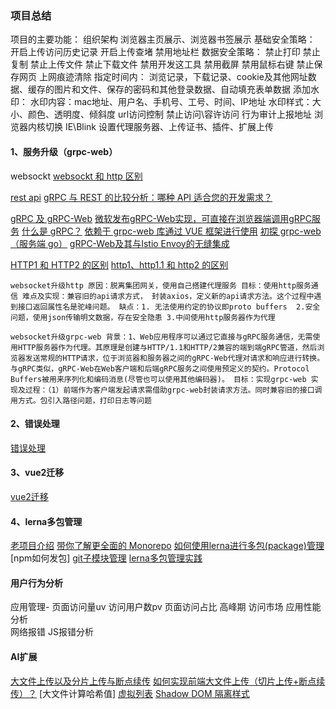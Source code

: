 ### 项目总结
项目的主要功能：
  组织架构
  浏览器主页展示、浏览器书签展示
  基础安全策略： 
     开启上传访问历史记录
     开启上传查堵
     禁用地址栏
  数据安全策略：
     禁止打印
     禁止复制
     禁止上传文件
     禁止下载文件
     禁用开发这工具
     禁用截屏
     禁用鼠标右键
     禁止保存网页
  上网痕迹清除
     指定时间内： 浏览记录，下载记录、cookie及其他网址数据、缓存的图片和文件、保存的密码和其他登录数据、自动填充表单数据
  添加水印：
      水印内容：mac地址、用户名、手机号、工号、时间、IP地址
      水印样式：大小、颜色、透明度、倾斜度
  url访问控制
      禁止访问\容许访问
  行为审计上报地址
  浏览器内核切换
      IE\Blink
  设置代理服务器、上传证书、插件、扩展上传
     
#### 1、服务升级（grpc-web）
websockt
[websockt 和 http 区别](http://www.360doc.com/content/23/0815/22/19586419_1092642587.shtml)

[rest api](https://segmentfault.com/a/1190000040811858)
[gRPC 与 REST 的比较分析：哪种 API 适合您的开发需求？](https://developer.aliyun.com/article/1569137)

[gRPC 及 gRPC-Web](https://blog.csdn.net/Papaya_shun/article/details/108279534?utm_medium=distribute.pc_relevant.none-task-blog-2~default~baidujs_baidulandingword~default-1-108279534-blog-131574847.235^v43^pc_blog_bottom_relevance_base9&spm=1001.2101.3001.4242.2&utm_relevant_index=4)
[微软发布gRPC-Web实现，可直接在浏览器端调用gRPC服务](https://cloud.tencent.com/developer/news/656308)
[什么是 gRPC？](https://info.support.huawei.com/info-finder/encyclopedia/zh/gRPC.html)
[依赖于 grpc-web 库通过 VUE 框架进行使用](https://www.jianshu.com/p/f6f70640522c)
[初探 grpc-web（服务端 go）](https://blog.csdn.net/qq_43437334/article/details/114502010)
[gRPC-Web及其与Istio Envoy的无缝集成](https://blog.csdn.net/luo15242208310/article/details/122840368)

[HTTP1 和 HTTP2 的区别](https://blog.csdn.net/weixin_40300870/article/details/127305593)
[http1、http1.1 和 http2 的区别](https://www.jianshu.com/p/b6a7632db8bb)

``
websocket升级http
原因：脱离集团网关，使用自己搭建代理服务
目标：使用http服务通信
难点及实现：兼容旧的api请求方式， 封装axios，定义新的api请求方法。这个过程中遇到接口返回属性名是驼峰问题。
缺点：1. 无法使用约定的协议即proto buffers  2.安全问题，使用json传输明文数据，存在安全隐患 3.中间使用http服务器作为代理
``

``
websocket升级grpc-web
背景：1、Web应用程序可以通过它直接与gRPC服务通信，无需使用HTTP服务器作为代理。其原理是创建与HTTP/1.1和HTTP/2兼容的端到端gRPC管道，然后浏览器发送常规的HTTP请求，位于浏览器和服务器之间的gRPC-Web代理对请求和响应进行转换。与gRPC类似，gRPC-Web在Web客户端和后端gRPC服务之间使用预定义的契约。Protocol Buffers被用来序列化和编码消息(尽管也可以使用其他编码器)。
目标：实现grpc-web
实现及过程：（1）前端作为客户端发起请求需借助grpc-web封装请求方法。同时兼容旧的接口调用方式。包引入路径问题，打印日志等问题
``



#### 2、错误处理
[错误处理](https://cbb.rd.qianxin-inc.cn/api-workspace/error-handler-doc/)


#### 3、vue2迁移
[vue2迁移](https://v3-migration.vuejs.org/zh/breaking-changes/transition-as-root.html)

#### 4、lerna多包管理
[老项目介绍](https://yundocs.qianxin-inc.cn/weboffice/l/cew1Za7FQSmi?timestamp=1712472298688)
[带你了解更全面的 Monorepo](https://article.juejin.cn/post/7215886869199896637)
[如何使用lerna进行多包(package)管理](https://juejin.cn/post/7054440842622140424#heading-8)
[npm如何发包]
[git子模块管理](https://git-scm.com/book/zh/v2/Git-%E5%B7%A5%E5%85%B7-%E5%AD%90%E6%A8%A1%E5%9D%97)
[lerna多包管理实践](https://juejin.cn/post/6844904194999058440)


#### 用户行为分析
应用管理- 页面访问量uv  访问用户数pv   页面访问占比 高峰期  访问市场
应用性能分析  
网络报错
JS报错分析

#### AI扩展
[大文件上传以及分片上传与断点续传](https://blog.csdn.net/qq_35732986/article/details/143715511)
[如何实现前端大文件上传（切片上传+断点续传）？](https://juejin.cn/post/7493065544183414819#heading-6)
[大文件计算哈希值]
[虚拟列表]()
[Shadow DOM 隔离样式]()